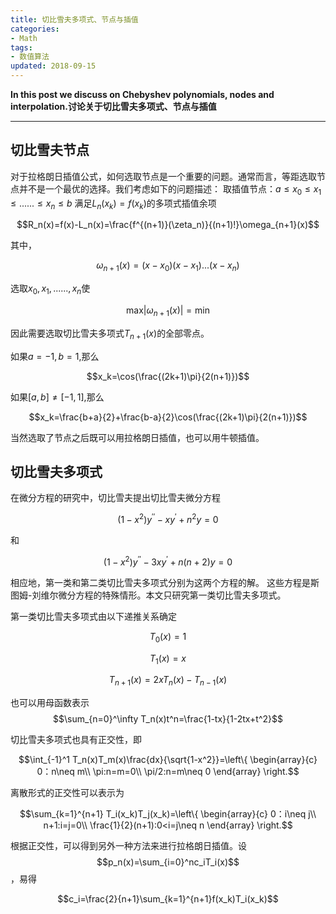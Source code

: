 ```yaml
---
title: 切比雪夫多项式、节点与插值
categories:
- Math
tags:
- 数值算法
updated: 2018-09-15  
---  
```

<script type="text/x-mathjax-config">
  		MathJax.Hub.Config({
            tex2jax: {
                inlineMath: [['$','$'], ['\\(','\\)']]
            },
  			TeX: { 
                equationNumbers: {  
                    autoNumber: "AMS"  
                },
     		    extensions: ["AMSmath.js"]
            },
            CommonHTML: { 
                linebreaks: { 
                    automatic: true 
                } 
            },
            "HTML-CSS": { 
                linebreaks: { 
                    automatic: true 
                } 
            },
            SVG: { 
                linebreaks: { 
                    automatic: true 
                } 
            }
  		});
</script>
<script type="text/javascript" src="https://cdn.bootcss.com/mathjax/2.7.3/MathJax.js?config=TeX-AMS-MML_HTMLorMML"></script>
**In this post we discuss on Chebyshev polynomials, nodes and interpolation.讨论关于切比雪夫多项式、节点与插值**

---
## 切比雪夫节点
对于拉格朗日插值公式，如何选取节点是一个重要的问题。通常而言，等距选取节点并不是一个最优的选择。我们考虑如下的问题描述：
取插值节点：$a\leq x_0\leq x_1\leq ......\leq x_n\leq b$
满足$L_n(x_k)=f(x_k)$的多项式插值余项
  
$$R_n(x)=f(x)-L_n(x)=\frac{f^{(n+1)}(\zeta_n)}{(n+1)!}\omega_{n+1}(x)$$
  
其中，
  
$$\omega_{n+1}(x)=(x-x_0)(x-x_1)...(x-x_n)$$
  
选取$x_0,x_1,......,x_n$使
  
$$\text{max}|\omega_{n+1}(x)|=\text{min}$$
  
因此需要选取切比雪夫多项式$T_{n+1}(x)$的全部零点。
  
如果$a=-1,b=1$,那么
  
$$x_k=\cos(\frac{(2k+1)\pi}{2(n+1)})$$
  
如果$[a,b]\neq [-1,1]$,那么
  
$$x_k=\frac{b+a}{2}+\frac{b-a}{2}\cos(\frac{(2k+1)\pi}{2(n+1)})$$
  
当然选取了节点之后既可以用拉格朗日插值，也可以用牛顿插值。
  
## 切比雪夫多项式
在微分方程的研究中，切比雪夫提出切比雪夫微分方程
  
$$(1-x^2)y^{\prime\prime}-xy^\prime+n^2y=0$$
  
和
  
$$(1-x^2)y^{\prime\prime}-3xy^\prime+n(n+2)y=0$$
  
相应地，第一类和第二类切比雪夫多项式分别为这两个方程的解。 这些方程是斯图姆-刘维尔微分方程的特殊情形。本文只研究第一类切比雪夫多项式。
  
第一类切比雪夫多项式由以下递推关系确定 
  
$$T_0(x)=1$$
  
$$T_1(x)=x$$
  
$$T_{n+1}(x)=2xT_n(x)-T_{n-1}(x)$$
  
也可以用母函数表示
$$\sum_{n=0}^\infty T_n(x)t^n=\frac{1-tx}{1-2tx+t^2}$$

切比雪夫多项式也具有正交性，即
  
$$\int_{-1}^1 T_n(x)T_m(x)\frac{dx}{\sqrt{1-x^2}}=\left\{
    \begin{array}{c}
    0：n\neq m\\
    \pi:n=m=0\\
    \pi/2:n=m\neq 0
    \end{array}
    \right.$$

离散形式的正交性可以表示为
  
$$\sum_{k=1}^{n+1} T_i(x_k)T_j(x_k)=\left\{
    \begin{array}{c}
    0：i\neq j\\
    n+1:i=j=0\\
    \frac{1}{2}(n+1):0<i=j\neq n
    \end{array}
    \right.$$
  
根据正交性，可以得到另外一种方法来进行拉格朗日插值。设$$p_n(x)=\sum_{i=0}^nc_iT_i(x)$$
，易得
  
$$c_i=\frac{2}{n+1}\sum_{k=1}^{n+1}f(x_k)T_i(x_k)$$